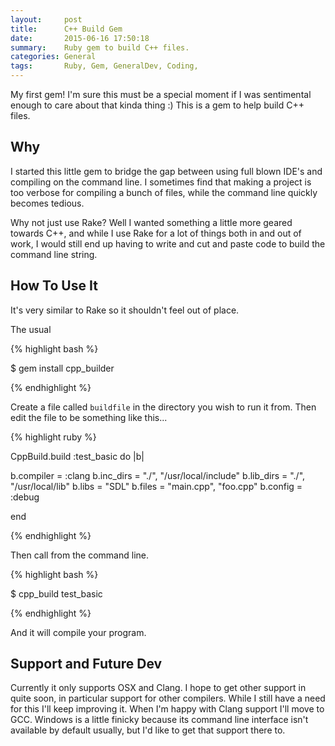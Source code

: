 ```yaml
---
layout:     post
title:      C++ Build Gem
date:       2015-06-16 17:50:18
summary:    Ruby gem to build C++ files.
categories: General
tags: 		Ruby, Gem, GeneralDev, Coding,
---
```



My first gem! I'm sure this must be a special moment if I was sentimental enough to care about that kinda thing :) This is a gem to help build C++ files.


## Why

I started this little gem to bridge the gap between using full blown IDE's and compiling on the command line. I sometimes find that making a project is too verbose for compiling a bunch of files, while the command line quickly becomes tedious.

Why not just use Rake? Well I wanted something a little more geared towards C++, and while I use Rake for a lot of things both in and out of work, I would still end up having to write and cut and paste code to build the command line string.

## How To Use It

It's very similar to Rake so it shouldn't feel out of place.

The usual

{% highlight bash %}

$ gem install cpp_builder

{% endhighlight %}

Create a file called `buildfile` in the directory you wish to run it from. Then edit the file to be something like this...

{% highlight ruby %}

CppBuild.build :test_basic do |b|

  b.compiler = :clang
  b.inc_dirs = "./", "/usr/local/include"
  b.lib_dirs = "./", "/usr/local/lib"
  b.libs     = "SDL"
  b.files    = "main.cpp", "foo.cpp"
  b.config   = :debug

end

{% endhighlight %}

Then call from the command line.

{% highlight bash %}

$ cpp_build test_basic

{% endhighlight %}

And it will compile your program.


## Support and Future Dev

Currently it only supports OSX and Clang. I hope to get other support in quite soon, in particular support for other compilers. While I still have a need for this I'll keep improving it. When I'm happy with Clang support I'll move to GCC. Windows is a little finicky because its command line interface isn't available by default usually, but I'd like to get that support there to.
